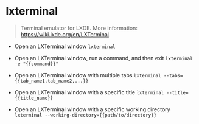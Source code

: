# lxterminal
> Terminal emulator for LXDE.
> More information: <https://wiki.lxde.org/en/LXTerminal>.

- Open an LXTerminal window
`lxterminal`

- Open an LXTerminal window, run a command, and then exit
`lxterminal -e "{{command}}"`

- Open an LXTerminal window with multiple tabs
`lxterminal --tabs={{tab_name1,tab_name2,...}}`

- Open an LXTerminal window with a specific title
`lxterminal --title={{title_name}}`

- Open an LXTerminal window with a specific working directory
`lxterminal --working-directory={{path/to/directory}}`
